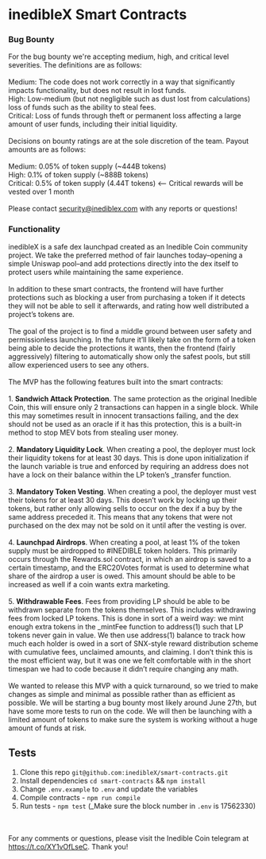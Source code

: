 # inedibleX Smart Contracts
### Bug Bounty
For the bug bounty we're accepting medium, high, and critical level severities. The definitions are as follows:<br><br>
Medium: The code does not work correctly in a way that significantly impacts functionality, but does not result in lost funds.<br>
High: Low-medium (but not negligible such as dust lost from calculations) loss of funds such as the ability to steal fees.<br>
Critical: Loss of funds through theft or permanent loss affecting a large amount of user funds, including their initial liquidity.<br><br>
Decisions on bounty ratings are at the sole discretion of the team. Payout amounts are as follows:<br><br>
Medium: 0.05% of token supply (~444B tokens)<br>
High: 0.1% of token supply (~888B tokens)<br>
Critical: 0.5% of token supply (4.44T tokens) <-- Critical rewards will be vested over 1 month<br><br>
Please contact security@inediblex.com with any reports or questions!
### Functionality
inedibleX is a safe dex launchpad created as an Inedible Coin community project. We take the preferred method of fair launches today–opening a simple Uniswap pool–and add protections directly into the dex itself to protect users while maintaining the same experience.
<br><br>
In addition to these smart contracts, the frontend will have further protections such as blocking a user from purchasing a token if it detects they will not be able to sell it afterwards, and rating how well distributed a project’s tokens are.
<br><br>
The goal of the project is to find a middle ground between user safety and permissionless launching. In the future it’ll likely take on the form of a token being able to decide the protections it wants, then the frontend (fairly aggressively) filtering to automatically show only the safest pools, but still allow experienced users to see any others.
<br><br>
The MVP has the following features built into the smart contracts:
<br>
<br>1. <b>Sandwich Attack Protection</b>. The same protection as the original Inedible Coin, this will ensure only 2 transactions can happen in a single block. While this may sometimes result in innocent transactions failing, and the dex should not be used as an oracle if it has this protection, this is a built-in method to stop MEV bots from stealing user money.
<br><br>2. <b>Mandatory Liquidity Lock</b>. When creating a pool, the deployer must lock their liquidity tokens for at least 30 days. This is done upon initialization if the launch variable is true and enforced by requiring an address does not have a lock on their balance within the LP token’s _transfer function.
<br><br>3. <b>Mandatory Token Vesting</b>. When creating a pool, the deployer must vest their tokens for at least 30 days. This doesn’t work by locking up their tokens, but rather only allowing sells to occur on the dex if a buy by the same address preceded it. This means that any tokens that were not purchased on the dex may not be sold on it until after the vesting is over.
<br><br>4. <b>Launchpad Airdrops</b>. When creating a pool, at least 1% of the token supply must be airdropped to #INEDIBLE token holders. This primarily occurs through the Rewards.sol contract, in which an airdrop is saved to a certain timestamp, and the ERC20Votes format is used to determine what share of the airdrop a user is owed. This amount should be able to be increased as well if a coin wants extra marketing.
<br><br>5. <b>Withdrawable Fees</b>. Fees from providing LP should be able to be withdrawn separate from the tokens themselves. This includes withdrawing fees from locked LP tokens. This is done in sort of a weird way: we mint enough extra tokens in the _mintFee function to address(1) such that LP tokens never gain in value. We then use address(1) balance to track how much each holder is owed in a sort of SNX-style reward distribution scheme with cumulative fees, unclaimed amounts, and claiming. I don’t think this is the most efficient way, but it was one we felt comfortable with in the short timespan we had to code because it didn’t require changing any math.
<br><br>
We wanted to release this MVP with a quick turnaround, so we tried to make changes as simple and minimal as possible rather than as efficient as possible. We will be starting a bug bounty most likely around June 27th, but have some more tests to run on the code. We will then be launching with a limited amount of tokens to make sure the system is working without a huge amount of funds at risk.


## Tests 
1. Clone this repo `git@github.com:inedibleX/smart-contracts.git`
2. Install dependencies `cd smart-contracts` && `npm install`
3. Change `.env.example` to `.env` and update the variables
4. Compile contracts - `npm run compile`
5. Run tests - `npm test` (_Make sure the block number in `.env` is 17562330)

<br><br>
For any comments or questions, please visit the Inedible Coin telegram at https://t.co/XY1vOfLseC. Thank you!
